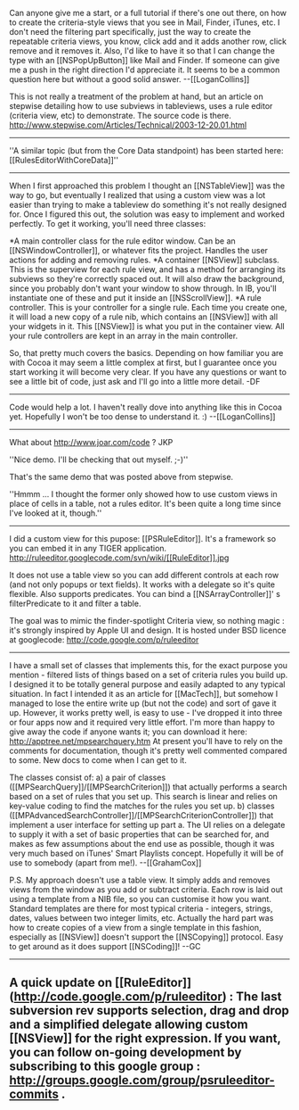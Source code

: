 Can anyone give me a start, or a full tutorial if there's one out there, on how to create the criteria-style views that you see in Mail, Finder, iTunes, etc. I don't need the filtering part specifically, just the way to create the repeatable criteria views, you know, click add and it adds another row, click remove and it removes it. Also, I'd like to have it so that I can change the type with an [[NSPopUpButton]] like Mail and Finder. If someone can give me a push in the right direction I'd appreciate it. It seems to be a common question here but without a good solid answer. --[[LoganCollins]]

This is not really a treatment of the problem at hand, but an article on stepwise detailing how to use subviews in tableviews, uses a rule editor (criteria view, etc) to demonstrate. The source code is there.
http://www.stepwise.com/Articles/Technical/2003-12-20.01.html

----

''A similar topic (but from the Core Data standpoint) has been started here: [[RulesEditorWithCoreData]]''

----

When I first approached this problem I thought an [[NSTableView]] was the way to go, but eventually I realized that using a custom view was a lot easier than trying to make a tableview do something it's not really designed for. Once I figured this out, the solution was easy to implement and worked perfectly. To get it working, you'll need three classes:

*A main controller class for the rule editor window. Can be an [[NSWindowController]], or whatever fits the project. Handles the user actions for adding and removing rules.
*A container [[NSView]] subclass. This is the superview for each rule view, and has a method for arranging its subviews so they're correctly spaced out. It will also draw the background, since you probably don't want your window to show through. In IB, you'll instantiate one of these and put it inside an [[NSScrollView]].
*A rule controller. This is your controller for a single rule. Each time you create one, it will load a new copy of a rule nib, which contains an [[NSView]] with all your widgets in it. This [[NSView]] is what you put in the container view. All your rule controllers are kept in an array in the main controller.

So, that pretty much covers the basics. Depending on how familiar you are with Cocoa it may seem a little complex at first, but I guarantee once you start working it will become very clear. If you have any questions or want to see a little bit of code, just ask and I'll go into a little more detail. -DF

----

Code would help a lot. I haven't really dove into anything like this in Cocoa yet. Hopefully I won't be too dense to understand it. :) --[[LoganCollins]]

----

What about http://www.joar.com/code ?  JKP

''Nice demo. I'll be checking that out myself. ;-)''

That's the same demo that was posted above from stepwise.

''Hmmm ... I thought the former only showed how to use custom views in place of cells in a table, not a rules editor. It's been quite a long time since I've looked at it, though.''

----

I did a custom view for this pupose: [[PSRuleEditor]]. It's a framework so you can embed it in any TIGER application.
http://ruleeditor.googlecode.com/svn/wiki/[[RuleEditor]].jpg

It does not use a table view so you can add different controls at each row (and not only popups or text fields).
It works with a delegate so it's quite flexible. 
Also supports predicates. You can bind a [[NSArrayController]]' s filterPredicate to it and filter a table.

The goal was to mimic the finder-spotlight Criteria view, so nothing magic : it's strongly inspired by Apple UI and design.
It is hosted under BSD licence at googlecode: http://code.google.com/p/ruleeditor


----

I have a small set of classes that implements this, for the exact purpose you mention - filtered lists of things based on a set of criteria rules you build up. I designed it to be totally general purpose and easily adapted to any typical situation. In fact I intended it as an article for [[MacTech]], but somehow I managed to lose the entire write up (but not the code) and sort of gave it up. However, it works pretty well, is easy to use - I've dropped it into three or four apps now and it required very little effort. I'm more than happy to give away the code if anyone wants it; you can download it here: http://apptree.net/mpsearchquery.htm At present you'll have to rely on the comments for documentation, though it's pretty well commented compared to some. New docs to come when I can get to it.

The classes consist of: a) a pair of classes ([[MPSearchQuery]]/[[MPSearchCriterion]]) that actually performs a search based on a set of rules that you set up. This search is linear and relies on key-value coding to find the matches for the rules you set up. b) classes ([[MPAdvancedSearchController]]/[[MPSearchCriterionController]]) that implement a user interface for setting up part a. The UI relies on a delegate to supply it with a set of basic properties that can be searched for, and makes as few assumptions about the end use as possible, though it was very much based on iTunes' Smart Playlists concept. Hopefully it will be of use to somebody (apart from me!). --[[GrahamCox]]

P.S. My approach doesn't use a table view. It simply adds and removes views from the window as you add or subtract criteria. Each row is laid out using a template from a NIB file, so you can customise it how you want. Standard templates are there for most typical criteria - integers, strings, dates, values between two integer limits, etc. Actually the hard part was how to create copies of a view from a single template in this fashion, especially as [[NSView]] doesn't support the [[NSCopying]] protocol. Easy to get around as it does support [[NSCoding]]! --GC

----
A quick update on [[RuleEditor]] (http://code.google.com/p/ruleeditor) :
The last subversion rev supports selection, drag and drop and a simplified delegate allowing custom [[NSView]] for the right expression.
If you want, you can follow on-going development by subscribing to this google group : http://groups.google.com/group/psruleeditor-commits .
----